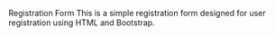 Registration Form
This is a simple registration form designed for user registration using HTML and Bootstrap.




